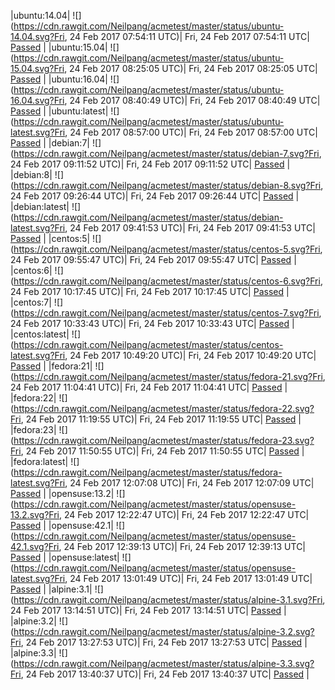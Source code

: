 |ubuntu:14.04| ![](https://cdn.rawgit.com/Neilpang/acmetest/master/status/ubuntu-14.04.svg?Fri, 24 Feb 2017 07:54:11 UTC)| Fri, 24 Feb 2017 07:54:11 UTC| [Passed](https://github.com/Neilpang/acmetest/blob/master/logs/ubuntu-14.04.out) |
|ubuntu:15.04| ![](https://cdn.rawgit.com/Neilpang/acmetest/master/status/ubuntu-15.04.svg?Fri, 24 Feb 2017 08:25:05 UTC)| Fri, 24 Feb 2017 08:25:05 UTC| [Passed](https://github.com/Neilpang/acmetest/blob/master/logs/ubuntu-15.04.out) |
|ubuntu:16.04| ![](https://cdn.rawgit.com/Neilpang/acmetest/master/status/ubuntu-16.04.svg?Fri, 24 Feb 2017 08:40:49 UTC)| Fri, 24 Feb 2017 08:40:49 UTC| [Passed](https://github.com/Neilpang/acmetest/blob/master/logs/ubuntu-16.04.out) |
|ubuntu:latest| ![](https://cdn.rawgit.com/Neilpang/acmetest/master/status/ubuntu-latest.svg?Fri, 24 Feb 2017 08:57:00 UTC)| Fri, 24 Feb 2017 08:57:00 UTC| [Passed](https://github.com/Neilpang/acmetest/blob/master/logs/ubuntu-latest.out) |
|debian:7| ![](https://cdn.rawgit.com/Neilpang/acmetest/master/status/debian-7.svg?Fri, 24 Feb 2017 09:11:52 UTC)| Fri, 24 Feb 2017 09:11:52 UTC| [Passed](https://github.com/Neilpang/acmetest/blob/master/logs/debian-7.out) |
|debian:8| ![](https://cdn.rawgit.com/Neilpang/acmetest/master/status/debian-8.svg?Fri, 24 Feb 2017 09:26:44 UTC)| Fri, 24 Feb 2017 09:26:44 UTC| [Passed](https://github.com/Neilpang/acmetest/blob/master/logs/debian-8.out) |
|debian:latest| ![](https://cdn.rawgit.com/Neilpang/acmetest/master/status/debian-latest.svg?Fri, 24 Feb 2017 09:41:53 UTC)| Fri, 24 Feb 2017 09:41:53 UTC| [Passed](https://github.com/Neilpang/acmetest/blob/master/logs/debian-latest.out) |
|centos:5| ![](https://cdn.rawgit.com/Neilpang/acmetest/master/status/centos-5.svg?Fri, 24 Feb 2017 09:55:47 UTC)| Fri, 24 Feb 2017 09:55:47 UTC| [Passed](https://github.com/Neilpang/acmetest/blob/master/logs/centos-5.out) |
|centos:6| ![](https://cdn.rawgit.com/Neilpang/acmetest/master/status/centos-6.svg?Fri, 24 Feb 2017 10:17:45 UTC)| Fri, 24 Feb 2017 10:17:45 UTC| [Passed](https://github.com/Neilpang/acmetest/blob/master/logs/centos-6.out) |
|centos:7| ![](https://cdn.rawgit.com/Neilpang/acmetest/master/status/centos-7.svg?Fri, 24 Feb 2017 10:33:43 UTC)| Fri, 24 Feb 2017 10:33:43 UTC| [Passed](https://github.com/Neilpang/acmetest/blob/master/logs/centos-7.out) |
|centos:latest| ![](https://cdn.rawgit.com/Neilpang/acmetest/master/status/centos-latest.svg?Fri, 24 Feb 2017 10:49:20 UTC)| Fri, 24 Feb 2017 10:49:20 UTC| [Passed](https://github.com/Neilpang/acmetest/blob/master/logs/centos-latest.out) |
|fedora:21| ![](https://cdn.rawgit.com/Neilpang/acmetest/master/status/fedora-21.svg?Fri, 24 Feb 2017 11:04:41 UTC)| Fri, 24 Feb 2017 11:04:41 UTC| [Passed](https://github.com/Neilpang/acmetest/blob/master/logs/fedora-21.out) |
|fedora:22| ![](https://cdn.rawgit.com/Neilpang/acmetest/master/status/fedora-22.svg?Fri, 24 Feb 2017 11:19:55 UTC)| Fri, 24 Feb 2017 11:19:55 UTC| [Passed](https://github.com/Neilpang/acmetest/blob/master/logs/fedora-22.out) |
|fedora:23| ![](https://cdn.rawgit.com/Neilpang/acmetest/master/status/fedora-23.svg?Fri, 24 Feb 2017 11:50:55 UTC)| Fri, 24 Feb 2017 11:50:55 UTC| [Passed](https://github.com/Neilpang/acmetest/blob/master/logs/fedora-23.out) |
|fedora:latest| ![](https://cdn.rawgit.com/Neilpang/acmetest/master/status/fedora-latest.svg?Fri, 24 Feb 2017 12:07:08 UTC)| Fri, 24 Feb 2017 12:07:09 UTC| [Passed](https://github.com/Neilpang/acmetest/blob/master/logs/fedora-latest.out) |
|opensuse:13.2| ![](https://cdn.rawgit.com/Neilpang/acmetest/master/status/opensuse-13.2.svg?Fri, 24 Feb 2017 12:22:47 UTC)| Fri, 24 Feb 2017 12:22:47 UTC| [Passed](https://github.com/Neilpang/acmetest/blob/master/logs/opensuse-13.2.out) |
|opensuse:42.1| ![](https://cdn.rawgit.com/Neilpang/acmetest/master/status/opensuse-42.1.svg?Fri, 24 Feb 2017 12:39:13 UTC)| Fri, 24 Feb 2017 12:39:13 UTC| [Passed](https://github.com/Neilpang/acmetest/blob/master/logs/opensuse-42.1.out) |
|opensuse:latest| ![](https://cdn.rawgit.com/Neilpang/acmetest/master/status/opensuse-latest.svg?Fri, 24 Feb 2017 13:01:49 UTC)| Fri, 24 Feb 2017 13:01:49 UTC| [Passed](https://github.com/Neilpang/acmetest/blob/master/logs/opensuse-latest.out) |
|alpine:3.1| ![](https://cdn.rawgit.com/Neilpang/acmetest/master/status/alpine-3.1.svg?Fri, 24 Feb 2017 13:14:51 UTC)| Fri, 24 Feb 2017 13:14:51 UTC| [Passed](https://github.com/Neilpang/acmetest/blob/master/logs/alpine-3.1.out) |
|alpine:3.2| ![](https://cdn.rawgit.com/Neilpang/acmetest/master/status/alpine-3.2.svg?Fri, 24 Feb 2017 13:27:53 UTC)| Fri, 24 Feb 2017 13:27:53 UTC| [Passed](https://github.com/Neilpang/acmetest/blob/master/logs/alpine-3.2.out) |
|alpine:3.3| ![](https://cdn.rawgit.com/Neilpang/acmetest/master/status/alpine-3.3.svg?Fri, 24 Feb 2017 13:40:37 UTC)| Fri, 24 Feb 2017 13:40:37 UTC| [Passed](https://github.com/Neilpang/acmetest/blob/master/logs/alpine-3.3.out) |
